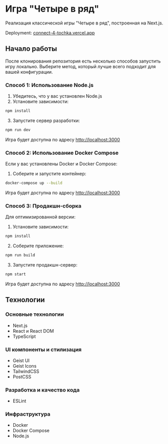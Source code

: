# Игра "Четыре в ряд"

Реализация классической игры "Четыре в ряд", построенная на Next.js.

Deployment: [connect-4-tochka.vercel.app](https://connect-4-tochka.vercel.app/)

## Начало работы

После клонирования репозитория есть несколько способов запустить игру локально. Выберите метод, который лучше всего подходит для вашей конфигурации.

### Способ 1: Использование Node.js

1. Убедитесь, что у вас установлен Node.js
2. Установите зависимости:
```bash
npm install
```
3. Запустите сервер разработки:
```bash
npm run dev
```

Игра будет доступна по адресу [http://localhost:3000](http://localhost:3000)

### Способ 2: Использование Docker Compose

Если у вас установлены Docker и Docker Compose:

1. Соберите и запустите контейнер:
```bash
docker-compose up --build
```

Игра будет доступна по адресу [http://localhost:3000](http://localhost:3000)

### Способ 3: Продакшн-сборка

Для оптимизированной версии:

1. Установите зависимости:
```bash
npm install
```
2. Соберите приложение:
```bash
npm run build
```
3. Запустите продакшн-сервер:
```bash
npm start
```

Игра будет доступна по адресу [http://localhost:3000](http://localhost:3000)


## Технологии

### Основные технологии
- Next.js
- React и React DOM
- TypeScript

### UI компоненты и стилизация
- Geist UI
- Geist Icons
- TailwindCSS
- PostCSS

### Разработка и качество кода
- ESLint

### Инфраструктура
- Docker 
- Docker Compose 
- Node.js
